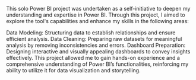 This solo Power BI project was undertaken as a self-initiative to deepen my understanding and expertise in Power BI. Through this project, I aimed to explore the tool's capabilities and enhance my skills in the following areas:

Data Modeling: Structuring data to establish relationships and ensure efficient analysis.
Data Cleaning: Preparing raw datasets for meaningful analysis by removing inconsistencies and errors.
Dashboard Preparation: Designing interactive and visually appealing dashboards to convey insights effectively.
This project allowed me to gain hands-on experience and a comprehensive understanding of Power BI’s functionalities, reinforcing my ability to utilize it for data visualization and storytelling.











